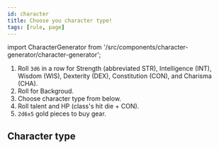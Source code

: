```yaml
---
id: character
title: Choose you character type!
tags: [rule, page]
---
```


import CharacterGenerator from '/src/components/character-generator/character-generator';

1. Roll `3d6` in a row for Strength (abbreviated STR), Intelligence (INT), Wisdom (WIS), Dexterity (DEX), Constitution (CON), and Charisma (CHA).
2. Roll for Backgroud.
3. Choose character type from below.
4. Roll talent and HP (class's hit die + CON).
5. `2d6x5` gold pieces to buy gear.

## Character type

<CharacterGenerator></CharacterGenerator>
